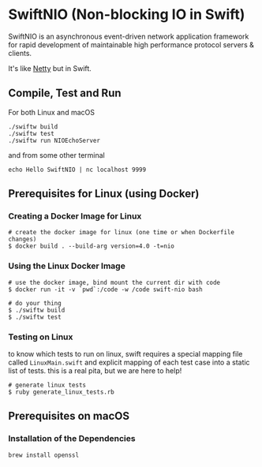 # SwiftNIO (Non-blocking IO in Swift)

SwiftNIO is an asynchronous event-driven network application framework
for rapid development of maintainable high performance protocol servers & clients.

It's like [Netty](https://netty.io) but in Swift.



## Compile, Test and Run

For both Linux and macOS

    ./swiftw build
    ./swiftw test
    ./swiftw run NIOEchoServer

and from some other terminal

    echo Hello SwiftNIO | nc localhost 9999

## Prerequisites for Linux (using Docker)

### Creating a Docker Image for Linux

```
# create the docker image for linux (one time or when Dockerfile changes)
$ docker build . --build-arg version=4.0 -t=nio
```

### Using the Linux Docker Image

```
# use the docker image, bind mount the current dir with code
$ docker run -it -v `pwd`:/code -w /code swift-nio bash
```

```
# do your thing
$ ./swiftw build
$ ./swiftw test
```

### Testing on Linux

to know which tests to run on linux, swift requires a special mapping file called `LinuxMain.swift` and explicit mapping of each test case into a static list of tests. this is a real pita, but we are here to help!

```
# generate linux tests
$ ruby generate_linux_tests.rb
```


## Prerequisites on macOS

### Installation of the Dependencies

    brew install openssl
